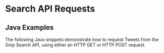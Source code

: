 <h1>Search API Requests</h1>
<h2>Java Examples</h2>
<p>The following Java snippets demonstrate how to request Tweets from the Gnip Search API, using either an HTTP GET or HTTP POST request.
